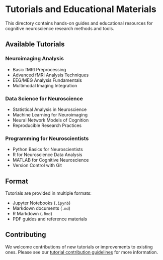 # Tutorials and Educational Materials

This directory contains hands-on guides and educational resources for cognitive neuroscience research methods and tools.

## Available Tutorials

### Neuroimaging Analysis

- Basic fMRI Preprocessing
- Advanced fMRI Analysis Techniques
- EEG/MEG Analysis Fundamentals
- Multimodal Imaging Integration

### Data Science for Neuroscience

- Statistical Analysis in Neuroscience
- Machine Learning for Neuroimaging
- Neural Network Models of Cognition
- Reproducible Research Practices

### Programming for Neuroscientists

- Python Basics for Neuroscientists
- R for Neuroscience Data Analysis
- MATLAB for Cognitive Neuroscience
- Version Control with Git

## Format

Tutorials are provided in multiple formats:

- Jupyter Notebooks (`.ipynb`)
- Markdown documents (`.md`)
- R Markdown (`.Rmd`)
- PDF guides and reference materials

## Contributing

We welcome contributions of new tutorials or improvements to existing ones. Please see our [tutorial contribution guidelines](../documentation/guides/tutorial_development.md) for more information. 